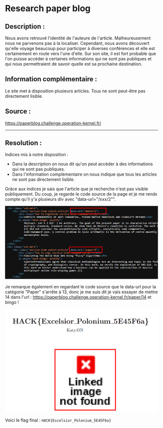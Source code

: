 # Research paper blog

## Description :

Nous avons retrouvé l'identité de l'auteure de l'article. Malheureusement nous ne parvenons pas à la localiser.
Cependant, nous avons découvert qu'elle voyage beaucoup pour participer à diverses conférences et elle est certainement en route vers l'une d'elle.
Sur son site, il est fort probable que l'on puisse accéder à certaines informations qui ne sont pas publiques et qui nous permettraient de savoir quelle est sa prochaine destination.

## Information complémentaire : 
Le site met à disposition plusieurs articles. Tous ne sont peut-être pas directement lisible.

## Source :
https://paperblog.challenge.operation-kernel.fr/

---

## Resolution : 

Indices mis à notre disposition :
- Dans la description on nous dit qu'on peut accéder à des informations qui ne sont pas publiques.
- Dans l'information complémentaire on nous indique que tous les articles ne sont pas directement lisible.

Grâce aux indices je sais que l'article que je recherche n'est pas visible publiquement. Du coup, je regarde le code source de la page et je me rends compte qu'il y'a plusieurs div avec "data-url="/xxx/2"".

![dataurl](dataurl.png)

Je remarque également en regardant le code source que le data-url pour la catégorie "Paper" s'arrête à 13, donc je me suis dit je vais essayer de mettre 14 dans l'url : 
https://paperblog.challenge.operation-kernel.fr/paper/14 et bingo !

![flag](flag.png)

Voici le flag final : `HACK{Excelsior_Polonium_5E45F6a}`
